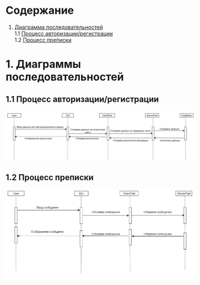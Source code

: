# Содержание
1. [Диаграмма последовательностей](#1)<br>
1.1 [Процесс авторизации/регистрации](#1.1)<br>
1.2 [Процесс преписки](#1.2)<br>

# 1. Диаграммы последовательностей <a name="1"></a>

## 1.1 Процесс авторизации/регистрации  <a name="1.1"></a>
 ![авторизации/регистрации](https://github.com/KevinPozitive/client-server-application-requirements/blob/master/Диаграммы/Sequence/Процесс%20авторизации%20регистрации.jpg)
 
## 1.2 Процесс преписки <a name="1.2"></a>
 ![Процесс преписки](https://github.com/KevinPozitive/client-server-application-requirements/blob/master/Диаграммы/Sequence/Процесс%20переписки.jpg)
